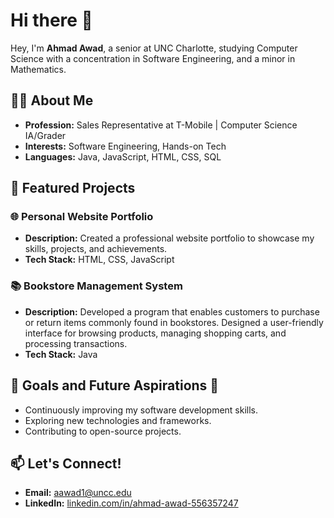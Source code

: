 # Hi there 👋
Hey, I'm **Ahmad Awad**, a senior at UNC Charlotte, studying Computer Science with a concentration in Software Engineering, and a minor in Mathematics.

## 👨‍🏫 About Me
- **Profession:** Sales Representative at T-Mobile | Computer Science IA/Grader
- **Interests:** Software Engineering, Hands-on Tech
- **Languages:** Java, JavaScript, HTML, CSS, SQL

## 🌟 Featured Projects
### 🌐 Personal Website Portfolio
- **Description:** Created a professional website portfolio to showcase my skills, projects, and achievements.
- **Tech Stack:** HTML, CSS, JavaScript

### 📚 Bookstore Management System
- **Description:** Developed a program that enables customers to purchase or return items commonly found in bookstores. Designed a user-friendly interface for browsing products, managing shopping carts, and processing transactions.
- **Tech Stack:** Java

## 🎯 Goals and Future Aspirations 🚀
- Continuously improving my software development skills.
- Exploring new technologies and frameworks.
- Contributing to open-source projects.

## 📫 Let's Connect!
- **Email:** [aawad1@uncc.edu](mailto:aawad1@uncc.edu)
- **LinkedIn:** [linkedin.com/in/ahmad-awad-556357247](https://linkedin.com/in/ahmad-awad-556357247)



<!--
**ahmad-awad1/ahmad-awad1** is a ✨ _special_ ✨ repository because its `README.md` (this file) appears on your GitHub profile.

Here are some ideas to get you started:

- 🔭 I’m currently working on ...
- 🌱 I’m currently learning ...
- 👯 I’m looking to collaborate on ...
- 🤔 I’m looking for help with ...
- 💬 Ask me about ...
- 📫 How to reach me: ...
- 😄 Pronouns: ...
- ⚡ Fun fact: ...
-->
